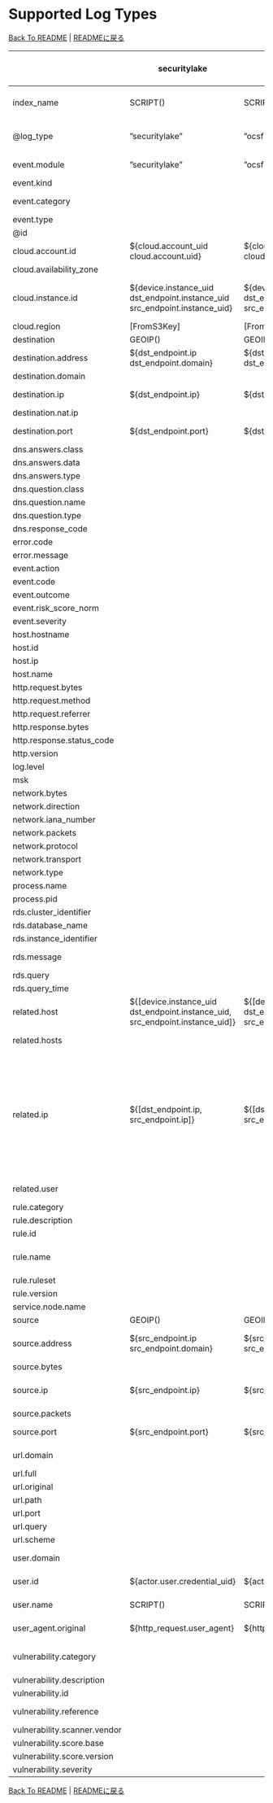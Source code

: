 # Supported Log Types

[Back To README](../README.md) | [READMEに戻る](../README_ja.md)

|                            |                                securitylake                                 |                                  ocsf-json                                  |                  vpcflowlogs                  |                                                                                                                                    cloudtrail                                                                                                                                     |          networkfirewall           |                                                                                                                                                                                                                                                                                                                                                                                                      guardduty                                                                                                                                                                                                                                                                                                                                                                                                       |                                                         inspector                                                         |                                                                                                                                                                                                                                                                                                                                                                                                                                                                                                                                        securityhub                                                                                                                                                                                                                                                                                                                                                                                                                                                                                                                                         |             nlb              |                alb                 |           clb            |      s3accesslog      | config-history | config-snapshot |  config-rules  | cloudfront-realtime | cloudfront-standard |           waf           |   route53resolver   |        clientvpn        |       rds-postgresql       |       rds-mysql-audit        | rds-mysql-general |              rds-mysql-error              | rds-mysql-slowquery | elasticache-redis-slowlog |      msk       |     cloudhsm     |                            opensearch-audit                            |    workspaces-event    |     workspaces-inventory     |         trustedadvisor         |                                            directory-service                                            |                                                 fsx-win                                                 |                                              windows-event                                              |   linux-secure   | linux-os-syslog |      index-metrics       |
|----------------------------|-----------------------------------------------------------------------------|-----------------------------------------------------------------------------|-----------------------------------------------|-----------------------------------------------------------------------------------------------------------------------------------------------------------------------------------------------------------------------------------------------------------------------------------|------------------------------------|----------------------------------------------------------------------------------------------------------------------------------------------------------------------------------------------------------------------------------------------------------------------------------------------------------------------------------------------------------------------------------------------------------------------------------------------------------------------------------------------------------------------------------------------------------------------------------------------------------------------------------------------------------------------------------------------------------------------------------------------------------------------------------------------------------------------|---------------------------------------------------------------------------------------------------------------------------|--------------------------------------------------------------------------------------------------------------------------------------------------------------------------------------------------------------------------------------------------------------------------------------------------------------------------------------------------------------------------------------------------------------------------------------------------------------------------------------------------------------------------------------------------------------------------------------------------------------------------------------------------------------------------------------------------------------------------------------------------------------------------------------------------------------------------------------------------------------------------------------------------------------------------------------------------------------------------------------------------------------------------------------------------------------------------------------------|------------------------------|------------------------------------|--------------------------|-----------------------|----------------|-----------------|----------------|---------------------|---------------------|-------------------------|---------------------|-------------------------|----------------------------|------------------------------|-------------------|-------------------------------------------|---------------------|---------------------------|----------------|------------------|------------------------------------------------------------------------|------------------------|------------------------------|--------------------------------|---------------------------------------------------------------------------------------------------------|---------------------------------------------------------------------------------------------------------|---------------------------------------------------------------------------------------------------------|------------------|-----------------|--------------------------|
|index_name                  |SCRIPT()                                                                     |SCRIPT()                                                                     |”log-aws-vpcflowlogs”                          |”log-aws-cloudtrail”                                                                                                                                                                                                                                                               |”log-aws-networkfirewall”           |”log-aws-guardduty”                                                                                                                                                                                                                                                                                                                                                                                                                                                                                                                                                                                                                                                                                                                                                                                                   |”log-aws-inspector”                                                                                                        |”log-aws-securityhub”                                                                                                                                                                                                                                                                                                                                                                                                                                                                                                                                                                                                                                                                                                                                                                                                                                                                                                                                                                                                                                                                       |”log-aws-elb”                 |”log-aws-elb”                       |”log-aws-elb”             |”log-aws-s3accesslog”  |”log-aws-config”|”log-aws-config” |”log-aws-config”|”log-aws-cloudfront” |”log-aws-cloudfront” |”log-aws-waf”            |”log-aws-r53resolver”|”log-aws-clientvpn”      |”log-aws-rds-postgresql”    |”log-aws-rds-mysql”           |”log-aws-rds-mysql”|”log-aws-rds-mysql”                        |”log-aws-rds-mysql”  |”log-aws-elasticache”      |”log-aws-msk”   |”log-aws-cloudhsm”|”log-aws-opensearch”                                                    |”log-aws-workspaces”    |”log-aws-workspaces”          |”log-aws-trustedadvisor”        |”log-aws-directory-service”                                                                              |”log-aws-fsx-win”                                                                                        |”log-win-event”                                                                                          |”log-linux-secure”|”log-linux-os”   |”metrics-opensearch-index”|
|@log_type                   |”securitylake”                                                               |”ocsf-json”                                                                  |”vpcflowlogs”                                  |”cloudtrail”                                                                                                                                                                                                                                                                       |”networkfirewall”                   |”guardduty”                                                                                                                                                                                                                                                                                                                                                                                                                                                                                                                                                                                                                                                                                                                                                                                                           |”inspector”                                                                                                                |”securityhub”                                                                                                                                                                                                                                                                                                                                                                                                                                                                                                                                                                                                                                                                                                                                                                                                                                                                                                                                                                                                                                                                               |”nlb”                         |”alb”                               |”clb”                     |”s3accesslog”          |”config-history”|”config-snapshot”|”config-rules”  |”cloudfront-realtime”|”cloudfront-standard”|”waf”                    |”route53resolver”    |”clientvpn”              |”rds-postgresql”            |”rds-mysql-audit”             |”rds-mysql-general”|”rds-mysql-error”                          |”rds-mysql-slowquery”|”elasticache-redis-slowlog”|”msk”           |”cloudhsm”        |”opensearch-audit”                                                      |”workspaces-event”      |”workspaces-inventory”        |”trustedadvisor”                |”directory-service”                                                                                      |”fsx-win”                                                                                                |”windows-event”                                                                                          |”linux-secure”    |”linux-os-syslog”|”index-metrics”           |
|event.module                |”securitylake”                                                               |”ocsf-json”                                                                  |”vpcflowlogs”                                  |”eventSource”                                                                                                                                                                                                                                                                      |”event.event_type”                  |”guardduty”                                                                                                                                                                                                                                                                                                                                                                                                                                                                                                                                                                                                                                                                                                                                                                                                           |”inspector”                                                                                                                |SCRIPT()                                                                                                                                                                                                                                                                                                                                                                                                                                                                                                                                                                                                                                                                                                                                                                                                                                                                                                                                                                                                                                                                                    |”nlb”                         |”alb”                               |”clb”                     |”s3accesslog”          |”config-history”|”config-snapshot”|”config-rules”  |”cloudfront-realtime”|”cloudfront-standard”|”waf”                    |”route53resolver”    |”clientvpn”              |”rds-postgresql”            |”audit”                       |”general”          |”error”                                    |”slowquery”          |”redis-slowlog”            |”msk”           |”cloudhsm”        |”opensearch-audit”                                                      |”workspaces-event”      |”workspaces-inventory”        |”trustedadvisor”                |”Event.System.Channel”                                                                                   |”Event.System.Channel”                                                                                   |”Event.System.Channel”                                                                                   |”linux-secure”    |”linux-os-syslog”|”index-metrics”           |
|event.kind                  |                                                                             |                                                                             |”event”                                        |”event”                                                                                                                                                                                                                                                                            |SCRIPT()                            |”alert”                                                                                                                                                                                                                                                                                                                                                                                                                                                                                                                                                                                                                                                                                                                                                                                                               |                                                                                                                           |”alert”                                                                                                                                                                                                                                                                                                                                                                                                                                                                                                                                                                                                                                                                                                                                                                                                                                                                                                                                                                                                                                                                                     |”event”                       |”event”                             |”event”                   |”event”                |”state”         |”state”          |”alert”         |”event”              |”event”              |”alert”                  |”event”              |”event”                  |                            |                              |                   |                                           |                     |                           |                |                  |”event”                                                                 |”event”                 |”state”                       |SCRIPT()                        |”event”                                                                                                  |”event”                                                                                                  |”event”                                                                                                  |”event”           |”event”          |                          |
|event.category              |                                                                             |                                                                             |”network”                                      |”iam”                                                                                                                                                                                                                                                                              |”network”                           |SCRIPT()                                                                                                                                                                                                                                                                                                                                                                                                                                                                                                                                                                                                                                                                                                                                                                                                              |                                                                                                                           |SCRIPT()                                                                                                                                                                                                                                                                                                                                                                                                                                                                                                                                                                                                                                                                                                                                                                                                                                                                                                                                                                                                                                                                                    |”network”                     |”web”                               |”web”                     |”web”                  |”configuration” |”configuration”  |”configuration” |”web”                |”web”                |”web”                    |”network”            |”network”                |SCRIPT()                    |”database”                    |”database”         |”database”                                 |”database”           |”database”                 |                |                  |SCRIPT()                                                                |”[authentication, host]”|”[host]”                      |SCRIPT()                        |                                                                                                         |                                                                                                         |                                                                                                         |SCRIPT()          |SCRIPT()         |                          |
|event.type                  |                                                                             |                                                                             |                                               |                                                                                                                                                                                                                                                                                   |                                    |                                                                                                                                                                                                                                                                                                                                                                                                                                                                                                                                                                                                                                                                                                                                                                                                                      |                                                                                                                           |                                                                                                                                                                                                                                                                                                                                                                                                                                                                                                                                                                                                                                                                                                                                                                                                                                                                                                                                                                                                                                                                                            |                              |                                    |                          |                       |”info”          |”info”           |”change”        |                     |                     |                         |                     |                         |                            |                              |                   |                                           |                     |                           |                |                  |”[info]”                                                                |”[info]”                |”[info]”                      |”info”                          |                                                                                                         |                                                                                                         |                                                                                                         |                  |                 |                          |
|@id                         |                                                                             |                                                                             |                                               |                                                                                                                                                                                                                                                                                   |                                    |                                                                                                                                                                                                                                                                                                                                                                                                                                                                                                                                                                                                                                                                                                                                                                                                                      |                                                                                                                           |                                                                                                                                                                                                                                                                                                                                                                                                                                                                                                                                                                                                                                                                                                                                                                                                                                                                                                                                                                                                                                                                                            |                              |                                    |                          |                       |SCRIPT()        |SCRIPT()         |SCRIPT()        |                     |                     |                         |                     |                         |                            |                              |                   |                                           |                     |                           |                |                  |                                                                        |                        |                              |                                |                                                                                                         |                                                                                                         |                                                                                                         |                  |                 |                          |
|cloud.account.id            |${cloud.account_uid cloud.account.uid}                                       |${cloud.account_uid cloud.account.uid}                                       |${account_id}                                  |${recipientAccountId}                                                                                                                                                                                                                                                              |[FromS3Key]                         |[FromS3Key]                                                                                                                                                                                                                                                                                                                                                                                                                                                                                                                                                                                                                                                                                                                                                                                                           |[FromS3Key]                                                                                                                |${AwsAccountId}                                                                                                                                                                                                                                                                                                                                                                                                                                                                                                                                                                                                                                                                                                                                                                                                                                                                                                                                                                                                                                                                             |[FromS3Key]                   |[FromS3Key]                         |[FromS3Key]               |[FromS3Key]            |${awsAccountId} |${awsAccountId}  |${awsAccountId} |[FromS3Key]          |[FromS3Key]          |SCRIPT()                 |[FromS3Key]          |[FromS3Key]              |[FromS3Key]                 |[FromS3Key]                   |[FromS3Key]        |[FromS3Key]                                |[FromS3Key]          |[FromS3Key]                |[FromS3Key]     |[FromS3Key]       |[FromS3Key]                                                             |[FromS3Key]             |[FromS3Key]                   |[FromS3Key]                     |[FromS3Key]                                                                                              |[FromS3Key]                                                                                              |[FromS3Key]                                                                                              |[FromS3Key]       |[FromS3Key]      |[FromS3Key]               |
|cloud.availability_zone     |                                                                             |                                                                             |                                               |                                                                                                                                                                                                                                                                                   |${availability_zone}                |                                                                                                                                                                                                                                                                                                                                                                                                                                                                                                                                                                                                                                                                                                                                                                                                                      |                                                                                                                           |                                                                                                                                                                                                                                                                                                                                                                                                                                                                                                                                                                                                                                                                                                                                                                                                                                                                                                                                                                                                                                                                                            |                              |                                    |                          |                       |                |                 |                |                     |                     |                         |                     |                         |                            |                              |                   |                                           |                     |                           |                |                  |                                                                        |                        |                              |                                |                                                                                                         |                                                                                                         |                                                                                                         |                  |                 |                          |
|cloud.instance.id           |${device.instance_uid dst_endpoint.instance_uid src_endpoint.instance_uid}   |${device.instance_uid dst_endpoint.instance_uid src_endpoint.instance_uid}   |${instance_id}                                 |${requestParameters.instanceId responseElements.instancesSet.items.0.instanceId requestParameters.instancesSet.items.0.instanceId requestParameters.DescribeInstanceCreditSpecificationsRequest.InstanceId.content requestParameters.AssociateIamInstanceProfileRequest.InstanceId}|                                    |${resource.instanceDetails.instanceId}                                                                                                                                                                                                                                                                                                                                                                                                                                                                                                                                                                                                                                                                                                                                                                                |${resources.0.id}                                                                                                          |SCRIPT()                                                                                                                                                                                                                                                                                                                                                                                                                                                                                                                                                                                                                                                                                                                                                                                                                                                                                                                                                                                                                                                                                    |                              |                                    |                          |                       |SCRIPT()        |SCRIPT()         |SCRIPT()        |                     |                     |                         |${instance}          |                         |                            |                              |                   |                                           |                     |                           |                |SCRIPT()          |                                                                        |                        |                              |                                |                                                                                                         |                                                                                                         |SCRIPT()                                                                                                 |SCRIPT()          |SCRIPT()         |                          |
|cloud.region                |[FromS3Key]                                                                  |[FromS3Key]                                                                  |${region}                                      |${awsRegion}                                                                                                                                                                                                                                                                       |[FromS3Key]                         |[FromS3Key]                                                                                                                                                                                                                                                                                                                                                                                                                                                                                                                                                                                                                                                                                                                                                                                                           |[FromS3Key]                                                                                                                |${Resources.0.Region}                                                                                                                                                                                                                                                                                                                                                                                                                                                                                                                                                                                                                                                                                                                                                                                                                                                                                                                                                                                                                                                                       |[FromS3Key]                   |[FromS3Key]                         |[FromS3Key]               |SCRIPT()               |${awsRegion}    |${awsRegion}     |${awsRegion}    |”global”             |”global”             |SCRIPT()                 |${region}            |[FromS3Key]              |[FromS3Key]                 |[FromS3Key]                   |[FromS3Key]        |[FromS3Key]                                |[FromS3Key]          |[FromS3Key]                |[FromS3Key]     |[FromS3Key]       |[FromS3Key]                                                             |[FromS3Key]             |[FromS3Key]                   |${result.flaggedResource.region}|[FromS3Key]                                                                                              |[FromS3Key]                                                                                              |[FromS3Key]                                                                                              |[FromS3Key]       |[FromS3Key]      |[FromS3Key]               |
|destination                 |GEOIP()                                                                      |GEOIP()                                                                      |GEOIP()                                        |                                                                                                                                                                                                                                                                                   |GEOIP()                             |GEOIP()                                                                                                                                                                                                                                                                                                                                                                                                                                                                                                                                                                                                                                                                                                                                                                                                               |                                                                                                                           |GEOIP()                                                                                                                                                                                                                                                                                                                                                                                                                                                                                                                                                                                                                                                                                                                                                                                                                                                                                                                                                                                                                                                                                     |GEOIP()                       |GEOIP()                             |GEOIP()                   |                       |                |                 |                |                     |                     |                         |                     |                         |                            |                              |                   |                                           |                     |                           |                |                  |                                                                        |                        |                              |                                |GEOIP()                                                                                                  |GEOIP()                                                                                                  |GEOIP()                                                                                                  |                  |                 |                          |
|destination.address         |${dst_endpoint.ip dst_endpoint.domain}                                       |${dst_endpoint.ip dst_endpoint.domain}                                       |${dstaddr}                                     |SCRIPT()                                                                                                                                                                                                                                                                           |                                    |SCRIPT()                                                                                                                                                                                                                                                                                                                                                                                                                                                                                                                                                                                                                                                                                                                                                                                                              |                                                                                                                           |${ProductFields.aws/guardduty/resource/instanceDetails/networkInterfaces.0_/privateIpAddress ProductFields.aws/guardduty/service/action/networkConnectionAction/localIpDetails/ipAddressV4}                                                                                                                                                                                                                                                                                                                                                                                                                                                                                                                                                                                                                                                                                                                                                                                                                                                                                                 |${destination_ip}             |${target_ip}                        |${backend_ip}             |${EndPoint}            |                |                 |                |                     |                     |                         |                     |                         |                            |                              |                   |                                           |                     |                           |                |                  |                                                                        |                        |                              |                                |                                                                                                         |                                                                                                         |                                                                                                         |                  |                 |                          |
|destination.domain          |                                                                             |                                                                             |                                               |                                                                                                                                                                                                                                                                                   |                                    |                                                                                                                                                                                                                                                                                                                                                                                                                                                                                                                                                                                                                                                                                                                                                                                                                      |                                                                                                                           |                                                                                                                                                                                                                                                                                                                                                                                                                                                                                                                                                                                                                                                                                                                                                                                                                                                                                                                                                                                                                                                                                            |                              |                                    |                          |${EndPoint}            |                |                 |                |                     |                     |                         |                     |                         |                            |                              |                   |                                           |                     |                           |                |                  |                                                                        |                        |                              |                                |                                                                                                         |                                                                                                         |                                                                                                         |                  |                 |                          |
|destination.ip              |${dst_endpoint.ip}                                                           |${dst_endpoint.ip}                                                           |${dstaddr}                                     |SCRIPT()                                                                                                                                                                                                                                                                           |${event.dest_ip}                    |SCRIPT()                                                                                                                                                                                                                                                                                                                                                                                                                                                                                                                                                                                                                                                                                                                                                                                                              |                                                                                                                           |${ProductFields.aws/guardduty/resource/instanceDetails/networkInterfaces.0_/privateIpAddress ProductFields.aws/guardduty/service/action/networkConnectionAction/localIpDetails/ipAddressV4}                                                                                                                                                                                                                                                                                                                                                                                                                                                                                                                                                                                                                                                                                                                                                                                                                                                                                                 |${destination_ip}             |${target_ip}                        |${backend_ip}             |                       |                |                 |                |                     |                     |                         |                     |                         |                            |                              |                   |                                           |                     |                           |                |                  |                                                                        |                        |                              |                                |${Event.EventData.Data.DestAddress}                                                                      |${Event.EventData.Data.DestAddress}                                                                      |${Event.EventData.Data.DestAddress}                                                                      |                  |                 |                          |
|destination.nat.ip          |                                                                             |                                                                             |                                               |SCRIPT()                                                                                                                                                                                                                                                                           |                                    |SCRIPT()                                                                                                                                                                                                                                                                                                                                                                                                                                                                                                                                                                                                                                                                                                                                                                                                              |                                                                                                                           |${ProductFields.aws/guardduty/resource/instanceDetails/networkInterfaces.0_/publicIp}                                                                                                                                                                                                                                                                                                                                                                                                                                                                                                                                                                                                                                                                                                                                                                                                                                                                                                                                                                                                       |                              |                                    |                          |                       |                |                 |                |                     |                     |                         |                     |                         |                            |                              |                   |                                           |                     |                           |                |                  |                                                                        |                        |                              |                                |                                                                                                         |                                                                                                         |                                                                                                         |                  |                 |                          |
|destination.port            |${dst_endpoint.port}                                                         |${dst_endpoint.port}                                                         |${dstport}                                     |                                                                                                                                                                                                                                                                                   |${event.dest_port}                  |SCRIPT()                                                                                                                                                                                                                                                                                                                                                                                                                                                                                                                                                                                                                                                                                                                                                                                                              |                                                                                                                           |${ProductFields.aws/guardduty/service/action/portProbeAction/portProbeDetails/localPortDetails.0_/port ProductFields.aws/guardduty/service/action/networkConnectionAction/localPortDetails/port}                                                                                                                                                                                                                                                                                                                                                                                                                                                                                                                                                                                                                                                                                                                                                                                                                                                                                            |${destination_port}           |${target_port}                      |${backend_port}           |                       |                |                 |                |                     |                     |                         |                     |                         |                            |                              |                   |                                           |                     |                           |                |                  |                                                                        |                        |                              |                                |${Event.EventData.Data.DestPort}                                                                         |${Event.EventData.Data.DestPort}                                                                         |${Event.EventData.Data.DestPort}                                                                         |                  |                 |                          |
|dns.answers.class           |                                                                             |                                                                             |                                               |                                                                                                                                                                                                                                                                                   |                                    |                                                                                                                                                                                                                                                                                                                                                                                                                                                                                                                                                                                                                                                                                                                                                                                                                      |                                                                                                                           |                                                                                                                                                                                                                                                                                                                                                                                                                                                                                                                                                                                                                                                                                                                                                                                                                                                                                                                                                                                                                                                                                            |                              |                                    |                          |                       |                |                 |                |                     |                     |                         |${answers.0.Class}   |                         |                            |                              |                   |                                           |                     |                           |                |                  |                                                                        |                        |                              |                                |                                                                                                         |                                                                                                         |                                                                                                         |                  |                 |                          |
|dns.answers.data            |                                                                             |                                                                             |                                               |                                                                                                                                                                                                                                                                                   |                                    |                                                                                                                                                                                                                                                                                                                                                                                                                                                                                                                                                                                                                                                                                                                                                                                                                      |                                                                                                                           |                                                                                                                                                                                                                                                                                                                                                                                                                                                                                                                                                                                                                                                                                                                                                                                                                                                                                                                                                                                                                                                                                            |                              |                                    |                          |                       |                |                 |                |                     |                     |                         |SCRIPT()             |                         |                            |                              |                   |                                           |                     |                           |                |                  |                                                                        |                        |                              |                                |                                                                                                         |                                                                                                         |                                                                                                         |                  |                 |                          |
|dns.answers.type            |                                                                             |                                                                             |                                               |                                                                                                                                                                                                                                                                                   |                                    |                                                                                                                                                                                                                                                                                                                                                                                                                                                                                                                                                                                                                                                                                                                                                                                                                      |                                                                                                                           |                                                                                                                                                                                                                                                                                                                                                                                                                                                                                                                                                                                                                                                                                                                                                                                                                                                                                                                                                                                                                                                                                            |                              |                                    |                          |                       |                |                 |                |                     |                     |                         |${answers.0.Type}    |                         |                            |                              |                   |                                           |                     |                           |                |                  |                                                                        |                        |                              |                                |                                                                                                         |                                                                                                         |                                                                                                         |                  |                 |                          |
|dns.question.class          |                                                                             |                                                                             |                                               |                                                                                                                                                                                                                                                                                   |                                    |                                                                                                                                                                                                                                                                                                                                                                                                                                                                                                                                                                                                                                                                                                                                                                                                                      |                                                                                                                           |                                                                                                                                                                                                                                                                                                                                                                                                                                                                                                                                                                                                                                                                                                                                                                                                                                                                                                                                                                                                                                                                                            |                              |                                    |                          |                       |                |                 |                |                     |                     |                         |${query_class}       |                         |                            |                              |                   |                                           |                     |                           |                |                  |                                                                        |                        |                              |                                |                                                                                                         |                                                                                                         |                                                                                                         |                  |                 |                          |
|dns.question.name           |                                                                             |                                                                             |                                               |                                                                                                                                                                                                                                                                                   |                                    |${service.action.dnsRequestAction.domain}                                                                                                                                                                                                                                                                                                                                                                                                                                                                                                                                                                                                                                                                                                                                                                             |                                                                                                                           |${ProductFields.aws/guardduty/service/action/dnsRequestAction/domain}                                                                                                                                                                                                                                                                                                                                                                                                                                                                                                                                                                                                                                                                                                                                                                                                                                                                                                                                                                                                                       |                              |                                    |                          |                       |                |                 |                |                     |                     |                         |SCRIPT()             |                         |                            |                              |                   |                                           |                     |                           |                |                  |                                                                        |                        |                              |                                |                                                                                                         |                                                                                                         |                                                                                                         |                  |                 |                          |
|dns.question.type           |                                                                             |                                                                             |                                               |                                                                                                                                                                                                                                                                                   |                                    |                                                                                                                                                                                                                                                                                                                                                                                                                                                                                                                                                                                                                                                                                                                                                                                                                      |                                                                                                                           |                                                                                                                                                                                                                                                                                                                                                                                                                                                                                                                                                                                                                                                                                                                                                                                                                                                                                                                                                                                                                                                                                            |                              |                                    |                          |                       |                |                 |                |                     |                     |                         |${query_type}        |                         |                            |                              |                   |                                           |                     |                           |                |                  |                                                                        |                        |                              |                                |                                                                                                         |                                                                                                         |                                                                                                         |                  |                 |                          |
|dns.response_code           |                                                                             |                                                                             |                                               |                                                                                                                                                                                                                                                                                   |                                    |                                                                                                                                                                                                                                                                                                                                                                                                                                                                                                                                                                                                                                                                                                                                                                                                                      |                                                                                                                           |                                                                                                                                                                                                                                                                                                                                                                                                                                                                                                                                                                                                                                                                                                                                                                                                                                                                                                                                                                                                                                                                                            |                              |                                    |                          |                       |                |                 |                |                     |                     |                         |${rcode}             |                         |                            |                              |                   |                                           |                     |                           |                |                  |                                                                        |                        |                              |                                |                                                                                                         |                                                                                                         |                                                                                                         |                  |                 |                          |
|error.code                  |                                                                             |                                                                             |                                               |${errorCode}                                                                                                                                                                                                                                                                       |                                    |                                                                                                                                                                                                                                                                                                                                                                                                                                                                                                                                                                                                                                                                                                                                                                                                                      |                                                                                                                           |                                                                                                                                                                                                                                                                                                                                                                                                                                                                                                                                                                                                                                                                                                                                                                                                                                                                                                                                                                                                                                                                                            |                              |                                    |                          |                       |                |                 |                |                     |                     |                         |                     |                         |                            |                              |                   |                                           |                     |                           |                |                  |                                                                        |                        |                              |                                |${Event.System.Status}                                                                                   |${Event.System.Status}                                                                                   |${Event.System.Status}                                                                                   |                  |                 |                          |
|error.message               |                                                                             |                                                                             |                                               |${errorMessage}                                                                                                                                                                                                                                                                    |                                    |                                                                                                                                                                                                                                                                                                                                                                                                                                                                                                                                                                                                                                                                                                                                                                                                                      |                                                                                                                           |                                                                                                                                                                                                                                                                                                                                                                                                                                                                                                                                                                                                                                                                                                                                                                                                                                                                                                                                                                                                                                                                                            |                              |                                    |                          |                       |                |                 |                |                     |                     |                         |                     |SCRIPT()                 |                            |                              |                   |                                           |                     |                           |                |                  |                                                                        |                        |                              |                                |                                                                                                         |                                                                                                         |                                                                                                         |                  |                 |                          |
|event.action                |                                                                             |                                                                             |SCRIPT()                                       |${eventName}                                                                                                                                                                                                                                                                       |${event.alert.action}               |                                                                                                                                                                                                                                                                                                                                                                                                                                                                                                                                                                                                                                                                                                                                                                                                                      |                                                                                                                           |                                                                                                                                                                                                                                                                                                                                                                                                                                                                                                                                                                                                                                                                                                                                                                                                                                                                                                                                                                                                                                                                                            |                              |                                    |                          |                       |                |                 |                |                     |                     |${action}                |                     |                         |SCRIPT()                    |                              |                   |                                           |                     |                           |                |                  |                                                                        |                        |                              |                                |SCRIPT()                                                                                                 |SCRIPT()                                                                                                 |SCRIPT()                                                                                                 |SCRIPT()          |SCRIPT()         |                          |
|event.code                  |                                                                             |                                                                             |                                               |                                                                                                                                                                                                                                                                                   |                                    |                                                                                                                                                                                                                                                                                                                                                                                                                                                                                                                                                                                                                                                                                                                                                                                                                      |                                                                                                                           |                                                                                                                                                                                                                                                                                                                                                                                                                                                                                                                                                                                                                                                                                                                                                                                                                                                                                                                                                                                                                                                                                            |                              |                                    |                          |                       |                |                 |                |                     |                     |                         |                     |                         |                            |                              |                   |                                           |                     |                           |                |                  |                                                                        |                        |                              |                                |${Event.System.EventID}                                                                                  |${Event.System.EventID}                                                                                  |${Event.System.EventID}                                                                                  |                  |                 |                          |
|event.outcome               |                                                                             |                                                                             |SCRIPT()                                       |SCRIPT()                                                                                                                                                                                                                                                                           |                                    |                                                                                                                                                                                                                                                                                                                                                                                                                                                                                                                                                                                                                                                                                                                                                                                                                      |                                                                                                                           |                                                                                                                                                                                                                                                                                                                                                                                                                                                                                                                                                                                                                                                                                                                                                                                                                                                                                                                                                                                                                                                                                            |                              |                                    |                          |                       |                |                 |                |                     |                     |                         |                     |SCRIPT()                 |SCRIPT()                    |                              |                   |                                           |                     |                           |                |                  |SCRIPT()                                                                |”success”               |                              |                                |SCRIPT()                                                                                                 |SCRIPT()                                                                                                 |SCRIPT()                                                                                                 |SCRIPT()          |SCRIPT()         |                          |
|event.risk_score_norm       |                                                                             |                                                                             |                                               |                                                                                                                                                                                                                                                                                   |                                    |                                                                                                                                                                                                                                                                                                                                                                                                                                                                                                                                                                                                                                                                                                                                                                                                                      |                                                                                                                           |${Severity.Normalized}                                                                                                                                                                                                                                                                                                                                                                                                                                                                                                                                                                                                                                                                                                                                                                                                                                                                                                                                                                                                                                                                      |                              |                                    |                          |                       |                |                 |                |                     |                     |                         |                     |                         |                            |                              |                   |                                           |                     |                           |                |                  |                                                                        |                        |                              |                                |                                                                                                         |                                                                                                         |                                                                                                         |                  |                 |                          |
|event.severity              |                                                                             |                                                                             |                                               |                                                                                                                                                                                                                                                                                   |${event.alert.severity}             |${severity}                                                                                                                                                                                                                                                                                                                                                                                                                                                                                                                                                                                                                                                                                                                                                                                                           |                                                                                                                           |${Severity.Product}                                                                                                                                                                                                                                                                                                                                                                                                                                                                                                                                                                                                                                                                                                                                                                                                                                                                                                                                                                                                                                                                         |                              |                                    |                          |                       |                |                 |                |                     |                     |                         |                     |                         |                            |                              |                   |                                           |                     |                           |                |                  |                                                                        |                        |                              |                                |                                                                                                         |                                                                                                         |                                                                                                         |                  |                 |                          |
|host.hostname               |                                                                             |                                                                             |                                               |                                                                                                                                                                                                                                                                                   |                                    |                                                                                                                                                                                                                                                                                                                                                                                                                                                                                                                                                                                                                                                                                                                                                                                                                      |                                                                                                                           |                                                                                                                                                                                                                                                                                                                                                                                                                                                                                                                                                                                                                                                                                                                                                                                                                                                                                                                                                                                                                                                                                            |                              |                                    |                          |                       |                |                 |                |                     |                     |                         |                     |                         |                            |                              |                   |                                           |                     |                           |                |                  |                                                                        |                        |${ComputerName}               |                                |                                                                                                         |                                                                                                         |                                                                                                         |${hostname}       |${hostname}      |                          |
|host.id                     |                                                                             |                                                                             |                                               |                                                                                                                                                                                                                                                                                   |                                    |                                                                                                                                                                                                                                                                                                                                                                                                                                                                                                                                                                                                                                                                                                                                                                                                                      |                                                                                                                           |                                                                                                                                                                                                                                                                                                                                                                                                                                                                                                                                                                                                                                                                                                                                                                                                                                                                                                                                                                                                                                                                                            |                              |                                    |                          |                       |                |                 |                |                     |                     |                         |                     |                         |                            |                              |                   |                                           |                     |                           |                |                  |                                                                        |${workspaceId}          |${WorkspaceId}                |                                |                                                                                                         |                                                                                                         |                                                                                                         |                  |                 |                          |
|host.ip                     |                                                                             |                                                                             |                                               |                                                                                                                                                                                                                                                                                   |                                    |                                                                                                                                                                                                                                                                                                                                                                                                                                                                                                                                                                                                                                                                                                                                                                                                                      |                                                                                                                           |                                                                                                                                                                                                                                                                                                                                                                                                                                                                                                                                                                                                                                                                                                                                                                                                                                                                                                                                                                                                                                                                                            |                              |                                    |                          |                       |                |                 |                |                     |                     |                         |                     |                         |                            |                              |                   |                                           |                     |                           |                |                  |                                                                        |                        |${IpAddress}                  |                                |                                                                                                         |                                                                                                         |                                                                                                         |                  |                 |                          |
|host.name                   |                                                                             |                                                                             |                                               |                                                                                                                                                                                                                                                                                   |                                    |                                                                                                                                                                                                                                                                                                                                                                                                                                                                                                                                                                                                                                                                                                                                                                                                                      |                                                                                                                           |                                                                                                                                                                                                                                                                                                                                                                                                                                                                                                                                                                                                                                                                                                                                                                                                                                                                                                                                                                                                                                                                                            |                              |                                    |                          |                       |                |                 |                |                     |                     |                         |                     |                         |                            |                              |                   |                                           |                     |                           |                |                  |                                                                        |                        |${ComputerName}               |                                |${Event.System.Computer}                                                                                 |${Event.System.Computer}                                                                                 |${Event.System.Computer}                                                                                 |                  |                 |                          |
|http.request.bytes          |                                                                             |                                                                             |                                               |                                                                                                                                                                                                                                                                                   |                                    |                                                                                                                                                                                                                                                                                                                                                                                                                                                                                                                                                                                                                                                                                                                                                                                                                      |                                                                                                                           |                                                                                                                                                                                                                                                                                                                                                                                                                                                                                                                                                                                                                                                                                                                                                                                                                                                                                                                                                                                                                                                                                            |${received_bytes}             |${received_bytes}                   |${received_bytes}         |                       |                |                 |                |${cs_bytes}          |${cs_bytes}          |                         |                     |                         |                            |                              |                   |                                           |                     |                           |                |                  |                                                                        |                        |                              |                                |                                                                                                         |                                                                                                         |                                                                                                         |                  |                 |                          |
|http.request.method         |                                                                             |                                                                             |                                               |                                                                                                                                                                                                                                                                                   |${event.http.http_method}           |                                                                                                                                                                                                                                                                                                                                                                                                                                                                                                                                                                                                                                                                                                                                                                                                                      |                                                                                                                           |                                                                                                                                                                                                                                                                                                                                                                                                                                                                                                                                                                                                                                                                                                                                                                                                                                                                                                                                                                                                                                                                                            |                              |${http_method}                      |${http_method}            |${RequestURI_operation}|                |                 |                |${cs_method}         |${cs_method}         |${httpRequest.httpMethod}|                     |                         |                            |                              |                   |                                           |                     |                           |                |                  |                                                                        |                        |                              |                                |                                                                                                         |                                                                                                         |                                                                                                         |                  |                 |                          |
|http.request.referrer       |                                                                             |                                                                             |                                               |                                                                                                                                                                                                                                                                                   |                                    |                                                                                                                                                                                                                                                                                                                                                                                                                                                                                                                                                                                                                                                                                                                                                                                                                      |                                                                                                                           |                                                                                                                                                                                                                                                                                                                                                                                                                                                                                                                                                                                                                                                                                                                                                                                                                                                                                                                                                                                                                                                                                            |                              |                                    |                          |${Referrer}            |                |                 |                |${cs_referer}        |${cs_referer}        |SCRIPT()                 |                     |                         |                            |                              |                   |                                           |                     |                           |                |                  |                                                                        |                        |                              |                                |                                                                                                         |                                                                                                         |                                                                                                         |                  |                 |                          |
|http.response.bytes         |                                                                             |                                                                             |                                               |                                                                                                                                                                                                                                                                                   |                                    |                                                                                                                                                                                                                                                                                                                                                                                                                                                                                                                                                                                                                                                                                                                                                                                                                      |                                                                                                                           |                                                                                                                                                                                                                                                                                                                                                                                                                                                                                                                                                                                                                                                                                                                                                                                                                                                                                                                                                                                                                                                                                            |${sent_bytes}                 |${sent_bytes}                       |${sent_bytes}             |${BytesSent}           |                |                 |                |${sc_bytes}          |${sc_bytes}          |                         |                     |                         |                            |                              |                   |                                           |                     |                           |                |                  |                                                                        |                        |                              |                                |                                                                                                         |                                                                                                         |                                                                                                         |                  |                 |                          |
|http.response.status_code   |                                                                             |                                                                             |                                               |                                                                                                                                                                                                                                                                                   |                                    |                                                                                                                                                                                                                                                                                                                                                                                                                                                                                                                                                                                                                                                                                                                                                                                                                      |                                                                                                                           |                                                                                                                                                                                                                                                                                                                                                                                                                                                                                                                                                                                                                                                                                                                                                                                                                                                                                                                                                                                                                                                                                            |                              |${elb_status_code}                  |${elb_status_code}        |${HTTPstatus}          |                |                 |                |${sc_status}         |${sc_status}         |                         |                     |                         |                            |                              |                   |                                           |                     |                           |                |                  |                                                                        |                        |                              |                                |                                                                                                         |                                                                                                         |                                                                                                         |                  |                 |                          |
|http.version                |                                                                             |                                                                             |                                               |                                                                                                                                                                                                                                                                                   |                                    |                                                                                                                                                                                                                                                                                                                                                                                                                                                                                                                                                                                                                                                                                                                                                                                                                      |                                                                                                                           |                                                                                                                                                                                                                                                                                                                                                                                                                                                                                                                                                                                                                                                                                                                                                                                                                                                                                                                                                                                                                                                                                            |                              |${http_version}                     |${http_version}           |                       |                |                 |                |SCRIPT()             |SCRIPT()             |SCRIPT()                 |                     |                         |                            |                              |                   |                                           |                     |                           |                |                  |                                                                        |                        |                              |                                |                                                                                                         |                                                                                                         |                                                                                                         |                  |                 |                          |
|log.level                   |                                                                             |                                                                             |                                               |                                                                                                                                                                                                                                                                                   |                                    |                                                                                                                                                                                                                                                                                                                                                                                                                                                                                                                                                                                                                                                                                                                                                                                                                      |                                                                                                                           |                                                                                                                                                                                                                                                                                                                                                                                                                                                                                                                                                                                                                                                                                                                                                                                                                                                                                                                                                                                                                                                                                            |                              |                                    |                          |                       |                |                 |                |                     |                     |                         |                     |                         |${postgresql_log_level}     |                              |                   |${mysql_log_level}                         |                     |                           |${msk_log_level}|                  |                                                                        |                        |                              |                                |                                                                                                         |                                                                                                         |                                                                                                         |                  |                 |                          |
|msk                         |                                                                             |                                                                             |                                               |                                                                                                                                                                                                                                                                                   |                                    |                                                                                                                                                                                                                                                                                                                                                                                                                                                                                                                                                                                                                                                                                                                                                                                                                      |                                                                                                                           |                                                                                                                                                                                                                                                                                                                                                                                                                                                                                                                                                                                                                                                                                                                                                                                                                                                                                                                                                                                                                                                                                            |                              |                                    |                          |                       |                |                 |                |                     |                     |                         |                     |                         |                            |                              |                   |                                           |                     |                           |SCRIPT()        |                  |                                                                        |                        |                              |                                |                                                                                                         |                                                                                                         |                                                                                                         |                  |                 |                          |
|network.bytes               |                                                                             |                                                                             |${bytes}                                       |                                                                                                                                                                                                                                                                                   |${event.netflow.bytes}              |                                                                                                                                                                                                                                                                                                                                                                                                                                                                                                                                                                                                                                                                                                                                                                                                                      |                                                                                                                           |                                                                                                                                                                                                                                                                                                                                                                                                                                                                                                                                                                                                                                                                                                                                                                                                                                                                                                                                                                                                                                                                                            |                              |                                    |                          |                       |                |                 |                |                     |                     |                         |                     |SCRIPT()                 |                            |                              |                   |                                           |                     |                           |                |                  |                                                                        |                        |                              |                                |                                                                                                         |                                                                                                         |                                                                                                         |                  |                 |                          |
|network.direction           |                                                                             |                                                                             |${flow_direction}                              |                                                                                                                                                                                                                                                                                   |                                    |SCRIPT()                                                                                                                                                                                                                                                                                                                                                                                                                                                                                                                                                                                                                                                                                                                                                                                                              |                                                                                                                           |                                                                                                                                                                                                                                                                                                                                                                                                                                                                                                                                                                                                                                                                                                                                                                                                                                                                                                                                                                                                                                                                                            |                              |                                    |                          |                       |                |                 |                |                     |                     |                         |                     |                         |                            |                              |                   |                                           |                     |                           |                |                  |                                                                        |                        |                              |                                |                                                                                                         |                                                                                                         |                                                                                                         |                  |                 |                          |
|network.iana_number         |                                                                             |                                                                             |${protocol}                                    |                                                                                                                                                                                                                                                                                   |                                    |                                                                                                                                                                                                                                                                                                                                                                                                                                                                                                                                                                                                                                                                                                                                                                                                                      |                                                                                                                           |                                                                                                                                                                                                                                                                                                                                                                                                                                                                                                                                                                                                                                                                                                                                                                                                                                                                                                                                                                                                                                                                                            |                              |                                    |                          |                       |                |                 |                |                     |                     |                         |                     |                         |                            |                              |                   |                                           |                     |                           |                |                  |                                                                        |                        |                              |                                |                                                                                                         |                                                                                                         |                                                                                                         |                  |                 |                          |
|network.packets             |                                                                             |                                                                             |${packets}                                     |                                                                                                                                                                                                                                                                                   |${event.netflow.pkts}               |                                                                                                                                                                                                                                                                                                                                                                                                                                                                                                                                                                                                                                                                                                                                                                                                                      |                                                                                                                           |                                                                                                                                                                                                                                                                                                                                                                                                                                                                                                                                                                                                                                                                                                                                                                                                                                                                                                                                                                                                                                                                                            |                              |                                    |                          |                       |                |                 |                |                     |                     |                         |                     |SCRIPT()                 |                            |                              |                   |                                           |                     |                           |                |                  |                                                                        |                        |                              |                                |                                                                                                         |                                                                                                         |                                                                                                         |                  |                 |                          |
|network.protocol            |                                                                             |                                                                             |                                               |                                                                                                                                                                                                                                                                                   |${event.app_proto}                  |                                                                                                                                                                                                                                                                                                                                                                                                                                                                                                                                                                                                                                                                                                                                                                                                                      |                                                                                                                           |                                                                                                                                                                                                                                                                                                                                                                                                                                                                                                                                                                                                                                                                                                                                                                                                                                                                                                                                                                                                                                                                                            |                              |                                    |                          |                       |                |                 |                |                     |                     |                         |                     |                         |                            |                              |                   |                                           |                     |                           |                |                  |                                                                        |                        |                              |                                |                                                                                                         |                                                                                                         |                                                                                                         |                  |                 |                          |
|network.transport           |                                                                             |                                                                             |SCRIPT()                                       |                                                                                                                                                                                                                                                                                   |SCRIPT()                            |                                                                                                                                                                                                                                                                                                                                                                                                                                                                                                                                                                                                                                                                                                                                                                                                                      |                                                                                                                           |                                                                                                                                                                                                                                                                                                                                                                                                                                                                                                                                                                                                                                                                                                                                                                                                                                                                                                                                                                                                                                                                                            |                              |                                    |                          |                       |                |                 |                |                     |                     |                         |                     |                         |                            |                              |                   |                                           |                     |                           |                |                  |                                                                        |                        |                              |                                |                                                                                                         |                                                                                                         |                                                                                                         |                  |                 |                          |
|network.type                |                                                                             |                                                                             |${type}                                        |                                                                                                                                                                                                                                                                                   |                                    |                                                                                                                                                                                                                                                                                                                                                                                                                                                                                                                                                                                                                                                                                                                                                                                                                      |                                                                                                                           |                                                                                                                                                                                                                                                                                                                                                                                                                                                                                                                                                                                                                                                                                                                                                                                                                                                                                                                                                                                                                                                                                            |                              |                                    |                          |                       |                |                 |                |                     |                     |                         |                     |                         |                            |                              |                   |                                           |                     |                           |                |                  |                                                                        |                        |                              |                                |                                                                                                         |                                                                                                         |                                                                                                         |                  |                 |                          |
|process.name                |                                                                             |                                                                             |                                               |                                                                                                                                                                                                                                                                                   |                                    |                                                                                                                                                                                                                                                                                                                                                                                                                                                                                                                                                                                                                                                                                                                                                                                                                      |                                                                                                                           |                                                                                                                                                                                                                                                                                                                                                                                                                                                                                                                                                                                                                                                                                                                                                                                                                                                                                                                                                                                                                                                                                            |                              |                                    |                          |                       |                |                 |                |                     |                     |                         |                     |                         |                            |                              |                   |                                           |                     |                           |                |                  |                                                                        |                        |                              |                                |                                                                                                         |                                                                                                         |                                                                                                         |${proc}           |${proc}          |                          |
|process.pid                 |                                                                             |                                                                             |                                               |                                                                                                                                                                                                                                                                                   |                                    |                                                                                                                                                                                                                                                                                                                                                                                                                                                                                                                                                                                                                                                                                                                                                                                                                      |                                                                                                                           |                                                                                                                                                                                                                                                                                                                                                                                                                                                                                                                                                                                                                                                                                                                                                                                                                                                                                                                                                                                                                                                                                            |                              |                                    |                          |                       |                |                 |                |                     |                     |                         |                     |                         |${postgresql_pid}           |                              |                   |                                           |                     |                           |                |                  |                                                                        |                        |                              |                                |                                                                                                         |                                                                                                         |                                                                                                         |${pid}            |${pid}           |                          |
|rds.cluster_identifier      |                                                                             |                                                                             |                                               |                                                                                                                                                                                                                                                                                   |                                    |                                                                                                                                                                                                                                                                                                                                                                                                                                                                                                                                                                                                                                                                                                                                                                                                                      |                                                                                                                           |                                                                                                                                                                                                                                                                                                                                                                                                                                                                                                                                                                                                                                                                                                                                                                                                                                                                                                                                                                                                                                                                                            |                              |                                    |                          |                       |                |                 |                |                     |                     |                         |                     |                         |SCRIPT()                    |                              |                   |                                           |SCRIPT()             |                           |                |                  |                                                                        |                        |                              |                                |                                                                                                         |                                                                                                         |                                                                                                         |                  |                 |                          |
|rds.database_name           |                                                                             |                                                                             |                                               |                                                                                                                                                                                                                                                                                   |                                    |                                                                                                                                                                                                                                                                                                                                                                                                                                                                                                                                                                                                                                                                                                                                                                                                                      |                                                                                                                           |                                                                                                                                                                                                                                                                                                                                                                                                                                                                                                                                                                                                                                                                                                                                                                                                                                                                                                                                                                                                                                                                                            |                              |                                    |                          |                       |                |                 |                |                     |                     |                         |                     |                         |${postgresql_database}      |${mysql_database}             |                   |                                           |                     |                           |                |                  |                                                                        |                        |                              |                                |                                                                                                         |                                                                                                         |                                                                                                         |                  |                 |                          |
|rds.instance_identifier     |                                                                             |                                                                             |                                               |                                                                                                                                                                                                                                                                                   |                                    |                                                                                                                                                                                                                                                                                                                                                                                                                                                                                                                                                                                                                                                                                                                                                                                                                      |                                                                                                                           |                                                                                                                                                                                                                                                                                                                                                                                                                                                                                                                                                                                                                                                                                                                                                                                                                                                                                                                                                                                                                                                                                            |                              |                                    |                          |                       |                |                 |                |                     |                     |                         |                     |                         |SCRIPT()                    |                              |                   |                                           |SCRIPT()             |                           |                |                  |                                                                        |                        |                              |                                |                                                                                                         |                                                                                                         |                                                                                                         |                  |                 |                          |
|rds.message                 |                                                                             |                                                                             |                                               |                                                                                                                                                                                                                                                                                   |                                    |                                                                                                                                                                                                                                                                                                                                                                                                                                                                                                                                                                                                                                                                                                                                                                                                                      |                                                                                                                           |                                                                                                                                                                                                                                                                                                                                                                                                                                                                                                                                                                                                                                                                                                                                                                                                                                                                                                                                                                                                                                                                                            |                              |                                    |                          |                       |                |                 |                |                     |                     |                         |                     |                         |${postgresql_message}       |                              |                   |${mysql_message mysql_server_audit_message}|                     |                           |                |                  |                                                                        |                        |                              |                                |                                                                                                         |                                                                                                         |                                                                                                         |                  |                 |                          |
|rds.query                   |                                                                             |                                                                             |                                               |                                                                                                                                                                                                                                                                                   |                                    |                                                                                                                                                                                                                                                                                                                                                                                                                                                                                                                                                                                                                                                                                                                                                                                                                      |                                                                                                                           |                                                                                                                                                                                                                                                                                                                                                                                                                                                                                                                                                                                                                                                                                                                                                                                                                                                                                                                                                                                                                                                                                            |                              |                                    |                          |                       |                |                 |                |                     |                     |                         |                     |                         |SCRIPT()                    |SCRIPT()                      |SCRIPT()           |SCRIPT()                                   |SCRIPT()             |                           |                |                  |                                                                        |                        |                              |                                |                                                                                                         |                                                                                                         |                                                                                                         |                  |                 |                          |
|rds.query_time              |                                                                             |                                                                             |                                               |                                                                                                                                                                                                                                                                                   |                                    |                                                                                                                                                                                                                                                                                                                                                                                                                                                                                                                                                                                                                                                                                                                                                                                                                      |                                                                                                                           |                                                                                                                                                                                                                                                                                                                                                                                                                                                                                                                                                                                                                                                                                                                                                                                                                                                                                                                                                                                                                                                                                            |                              |                                    |                          |                       |                |                 |                |                     |                     |                         |                     |                         |SCRIPT()                    |                              |                   |                                           |${mysql_query_time}  |                           |                |                  |                                                                        |                        |                              |                                |                                                                                                         |                                                                                                         |                                                                                                         |                  |                 |                          |
|related.host                |${[device.instance_uid dst_endpoint.instance_uid, src_endpoint.instance_uid]}|${[device.instance_uid dst_endpoint.instance_uid, src_endpoint.instance_uid]}|                                               |                                                                                                                                                                                                                                                                                   |                                    |                                                                                                                                                                                                                                                                                                                                                                                                                                                                                                                                                                                                                                                                                                                                                                                                                      |                                                                                                                           |                                                                                                                                                                                                                                                                                                                                                                                                                                                                                                                                                                                                                                                                                                                                                                                                                                                                                                                                                                                                                                                                                            |                              |                                    |                          |                       |                |                 |                |                     |                     |                         |                     |                         |                            |                              |                   |                                           |                     |                           |                |                  |                                                                        |                        |                              |                                |                                                                                                         |                                                                                                         |                                                                                                         |                  |                 |                          |
|related.hosts               |                                                                             |                                                                             |                                               |                                                                                                                                                                                                                                                                                   |                                    |                                                                                                                                                                                                                                                                                                                                                                                                                                                                                                                                                                                                                                                                                                                                                                                                                      |${[resources.0.id]}                                                                                                        |                                                                                                                                                                                                                                                                                                                                                                                                                                                                                                                                                                                                                                                                                                                                                                                                                                                                                                                                                                                                                                                                                            |                              |                                    |                          |                       |SCRIPT()        |SCRIPT()         |SCRIPT()        |                     |                     |                         |                     |                         |                            |                              |                   |                                           |                     |                           |                |                  |${[audit_rest_request_headers.Host]}                                    |${[workspaceId]}        |${[ComputerName, WorkspaceId]}|                                |                                                                                                         |                                                                                                         |                                                                                                         |SCRIPT()          |SCRIPT()         |                          |
|related.ip                  |${[dst_endpoint.ip, src_endpoint.ip]}                                        |${[dst_endpoint.ip, src_endpoint.ip]}                                        |${[srcaddr, dstaddr, pkt_srcaddr, pkt_dstaddr]}|${[sourceIPAddress]}                                                                                                                                                                                                                                                               |${[event.dest_ip, event.src_ip]}    |${[resource.instanceDetails.networkInterfaces.0.privateIpAddress, service.action.networkConnectionAction.localIpDetails.ipAddressV4, resource.instanceDetails.networkInterfaces.0.publicIp, service.action.awsApiCallAction.remoteIpDetails.ipAddressV4, service.action.networkConnectionAction.remoteIpDetails.ipAddressV4, service.action.portProbeAction.portProbeDetails.0.remoteIpDetails.ipAddressV4, service.action.kubernetesApiCallAction.remoteIpDetails.ipAddressV4, service.action.awsApiCallAction.remoteIpDetails.ipAddressV6, service.action.networkConnectionAction.remoteIpDetails.ipAddressV6, service.action.portProbeAction.portProbeDetails.0.remoteIpDetails.ipAddressV6, service.action.kubernetesApiCallAction.remoteIpDetails.ipAddressV6, service.action.kubernetesApiCallAction.sourceIPs]}|${resources.0.details.awsEc2Instance.ipV4Addresses}                                                                        |${[ProductFields.aws/guardduty/resource/instanceDetails/networkInterfaces.0_/privateIpAddress, ProductFields.aws/guardduty/service/action/networkConnectionAction/localIpDetails/ipAddressV4, ProductFields.aws/guardduty/resource/instanceDetails/networkInterfaces.0_/publicIp, ProductFields.aws/guardduty/service/action/awsApiCallAction/remoteIpDetails/ipAddressV4, ProductFields.aws/guardduty/service/action/networkConnectionAction/remoteIpDetails/ipAddressV4, ProductFields.aws/guardduty/service/action/portProbeAction/portProbeDetails.0_/remoteIpDetails/ipAddressV4, ProductFields.aws/guardduty/service/action/kubernetesApiCallAction/remoteIpDetails/ipAddressV4, ProductFields.aws/guardduty/service/action/awsApiCallAction/remoteIpDetails/ipAddressV6, ProductFields.aws/guardduty/service/action/networkConnectionAction/remoteIpDetails/ipAddressV6, ProductFields.aws/guardduty/service/action/portProbeAction/portProbeDetails.0_/remoteIpDetails/ipAddressV6, ProductFields.aws/guardduty/service/action/kubernetesApiCallAction/remoteIpDetails/ipAddressV6]}|${[client_ip, destination_ip]}|${[target_ip, client_ip, http_host]}|${[backend_ip, client_ip]}|${[RemoteIP]}          |SCRIPT()        |SCRIPT()         |SCRIPT()        |${[c_ip]}            |${[c_ip]}            |${[httpRequest.clientIp]}|${[srcaddr]}         |${[device-ip, client-ip]}|${postgresql_source_address}|${[mysql_host]}               |                   |                                           |${[mysql_source_ip]} |SCRIPT()                   |                |                  |${[audit_request_remote_address, audit_rest_request_headers.Host]}      |${[clientIpAddress]}    |${[IpAddress]}                |                                |${[Event.EventData.Data.DestAddress, Event.EventData.Data.IpAddress, Event.EventData.Data.SourceAddress]}|${[Event.EventData.Data.DestAddress, Event.EventData.Data.IpAddress, Event.EventData.Data.SourceAddress]}|${[Event.EventData.Data.DestAddress, Event.EventData.Data.IpAddress, Event.EventData.Data.SourceAddress]}|SCRIPT()          |SCRIPT()         |                          |
|related.user                |                                                                             |                                                                             |                                               |                                                                                                                                                                                                                                                                                   |                                    |${[resource.accessKeyDetails.userName]}                                                                                                                                                                                                                                                                                                                                                                                                                                                                                                                                                                                                                                                                                                                                                                               |                                                                                                                           |                                                                                                                                                                                                                                                                                                                                                                                                                                                                                                                                                                                                                                                                                                                                                                                                                                                                                                                                                                                                                                                                                            |                              |                                    |                          |                       |SCRIPT()        |SCRIPT()         |SCRIPT()        |                     |                     |                         |                     |${username}              |                            |${[mysql_username, rds.query]}|                   |                                           |${[mysql_username]}  |                           |                |                  |${[audit_request_effective_user, audit_request_initiating_user]}        |                        |${[UserName]}                 |                                |${[Event.EventData.Data.SubjectUserName, Event.EventData.Data.TargetUserName]}                           |${[Event.EventData.Data.SubjectUserName, Event.EventData.Data.TargetUserName]}                           |${[Event.EventData.Data.SubjectUserName, Event.EventData.Data.TargetUserName]}                           |SCRIPT()          |SCRIPT()         |                          |
|rule.category               |                                                                             |                                                                             |                                               |                                                                                                                                                                                                                                                                                   |                                    |                                                                                                                                                                                                                                                                                                                                                                                                                                                                                                                                                                                                                                                                                                                                                                                                                      |”vulnerability”                                                                                                            |                                                                                                                                                                                                                                                                                                                                                                                                                                                                                                                                                                                                                                                                                                                                                                                                                                                                                                                                                                                                                                                                                            |                              |                                    |                          |                       |                |                 |                |                     |                     |                         |                     |                         |                            |                              |                   |                                           |                     |                           |                |                  |                                                                        |                        |                              |                                |                                                                                                         |                                                                                                         |                                                                                                         |                  |                 |                          |
|rule.description            |                                                                             |                                                                             |                                               |                                                                                                                                                                                                                                                                                   |                                    |${description}                                                                                                                                                                                                                                                                                                                                                                                                                                                                                                                                                                                                                                                                                                                                                                                                        |                                                                                                                           |${Description}                                                                                                                                                                                                                                                                                                                                                                                                                                                                                                                                                                                                                                                                                                                                                                                                                                                                                                                                                                                                                                                                              |                              |                                    |                          |                       |                |                 |                |                     |                     |                         |                     |                         |                            |                              |                   |                                           |                     |                           |                |                  |                                                                        |                        |                              |                                |                                                                                                         |                                                                                                         |                                                                                                         |                  |                 |                          |
|rule.id                     |                                                                             |                                                                             |                                               |                                                                                                                                                                                                                                                                                   |${event.alert.signature_id}         |${type}                                                                                                                                                                                                                                                                                                                                                                                                                                                                                                                                                                                                                                                                                                                                                                                                               |                                                                                                                           |${Types}                                                                                                                                                                                                                                                                                                                                                                                                                                                                                                                                                                                                                                                                                                                                                                                                                                                                                                                                                                                                                                                                                    |                              |                                    |                          |                       |                |                 |                |                     |                     |                         |                     |                         |                            |                              |                   |                                           |                     |                           |                |                  |                                                                        |                        |                              |                                |                                                                                                         |                                                                                                         |                                                                                                         |                  |                 |                          |
|rule.name                   |                                                                             |                                                                             |                                               |${eventName}                                                                                                                                                                                                                                                                       |${event.alert.signature}            |${title}                                                                                                                                                                                                                                                                                                                                                                                                                                                                                                                                                                                                                                                                                                                                                                                                              |${title}                                                                                                                   |${Title}                                                                                                                                                                                                                                                                                                                                                                                                                                                                                                                                                                                                                                                                                                                                                                                                                                                                                                                                                                                                                                                                                    |                              |                                    |                          |                       |                |                 |                |                     |                     |${terminatingRuleId}     |                     |                         |                            |                              |                   |                                           |                     |                           |                |                  |${audit_transport_request_type audit_rest_request_method audit_category}|                        |                              |${check.name}                   |                                                                                                         |                                                                                                         |                                                                                                         |                  |                 |                          |
|rule.ruleset                |                                                                             |                                                                             |                                               |                                                                                                                                                                                                                                                                                   |                                    |                                                                                                                                                                                                                                                                                                                                                                                                                                                                                                                                                                                                                                                                                                                                                                                                                      |                                                                                                                           |                                                                                                                                                                                                                                                                                                                                                                                                                                                                                                                                                                                                                                                                                                                                                                                                                                                                                                                                                                                                                                                                                            |                              |                                    |                          |                       |                |                 |                |                     |                     |SCRIPT()                 |                     |                         |                            |                              |                   |                                           |                     |                           |                |                  |                                                                        |                        |                              |                                |                                                                                                         |                                                                                                         |                                                                                                         |                  |                 |                          |
|rule.version                |                                                                             |                                                                             |                                               |                                                                                                                                                                                                                                                                                   |${event.alert.rev}                  |                                                                                                                                                                                                                                                                                                                                                                                                                                                                                                                                                                                                                                                                                                                                                                                                                      |                                                                                                                           |                                                                                                                                                                                                                                                                                                                                                                                                                                                                                                                                                                                                                                                                                                                                                                                                                                                                                                                                                                                                                                                                                            |                              |                                    |                          |                       |                |                 |                |                     |                     |                         |                     |                         |                            |                              |                   |                                           |                     |                           |                |                  |                                                                        |                        |                              |                                |                                                                                                         |                                                                                                         |                                                                                                         |                  |                 |                          |
|service.node.name           |                                                                             |                                                                             |                                               |                                                                                                                                                                                                                                                                                   |${firewall_name}                    |                                                                                                                                                                                                                                                                                                                                                                                                                                                                                                                                                                                                                                                                                                                                                                                                                      |                                                                                                                           |                                                                                                                                                                                                                                                                                                                                                                                                                                                                                                                                                                                                                                                                                                                                                                                                                                                                                                                                                                                                                                                                                            |                              |                                    |                          |                       |                |                 |                |                     |                     |                         |                     |                         |                            |                              |                   |                                           |                     |                           |                |                  |                                                                        |                        |                              |                                |                                                                                                         |                                                                                                         |                                                                                                         |                  |                 |                          |
|source                      |GEOIP()                                                                      |GEOIP()                                                                      |GEOIP()                                        |GEOIP()                                                                                                                                                                                                                                                                            |GEOIP()                             |GEOIP()                                                                                                                                                                                                                                                                                                                                                                                                                                                                                                                                                                                                                                                                                                                                                                                                               |                                                                                                                           |GEOIP()                                                                                                                                                                                                                                                                                                                                                                                                                                                                                                                                                                                                                                                                                                                                                                                                                                                                                                                                                                                                                                                                                     |GEOIP()                       |GEOIP()                             |GEOIP()                   |GEOIP()                |                |                 |                |GEOIP()              |GEOIP()              |GEOIP()                  |                     |GEOIP()                  |                            |                              |                   |                                           |                     |                           |                |                  |GEOIP()                                                                 |GEOIP()                 |                              |                                |GEOIP()                                                                                                  |GEOIP()                                                                                                  |GEOIP()                                                                                                  |GEOIP()           |GEOIP()          |                          |
|source.address              |${src_endpoint.ip src_endpoint.domain}                                       |${src_endpoint.ip src_endpoint.domain}                                       |${srcaddr}                                     |${sourceIPAddress}                                                                                                                                                                                                                                                                 |                                    |SCRIPT()                                                                                                                                                                                                                                                                                                                                                                                                                                                                                                                                                                                                                                                                                                                                                                                                              |                                                                                                                           |${ProductFields.aws/guardduty/service/action/awsApiCallAction/remoteIpDetails/ipAddressV4 ProductFields.aws/guardduty/service/action/networkConnectionAction/remoteIpDetails/ipAddressV4 ProductFields.aws/guardduty/service/action/portProbeAction/portProbeDetails.0_/remoteIpDetails/ipAddressV4}                                                                                                                                                                                                                                                                                                                                                                                                                                                                                                                                                                                                                                                                                                                                                                                        |${client_ip}                  |${client_ip}                        |${client_ip}              |${RemoteIP}            |                |                 |                |${c_ip}              |${c_ip}              |${httpRequest.clientIp}  |${srcaddr}           |                         |${postgresql_source_address}|${mysql_host}                 |                   |                                           |                     |                           |                |                  |                                                                        |                        |                              |                                |                                                                                                         |                                                                                                         |                                                                                                         |                  |                 |                          |
|source.bytes                |                                                                             |                                                                             |${bytes}                                       |                                                                                                                                                                                                                                                                                   |${event.netflow.bytes}              |                                                                                                                                                                                                                                                                                                                                                                                                                                                                                                                                                                                                                                                                                                                                                                                                                      |                                                                                                                           |                                                                                                                                                                                                                                                                                                                                                                                                                                                                                                                                                                                                                                                                                                                                                                                                                                                                                                                                                                                                                                                                                            |                              |                                    |                          |                       |                |                 |                |                     |                     |                         |                     |                         |                            |                              |                   |                                           |                     |                           |                |                  |                                                                        |                        |                              |                                |                                                                                                         |                                                                                                         |                                                                                                         |                  |                 |                          |
|source.ip                   |${src_endpoint.ip}                                                           |${src_endpoint.ip}                                                           |${srcaddr}                                     |${sourceIPAddress}                                                                                                                                                                                                                                                                 |${event.src_ip}                     |SCRIPT()                                                                                                                                                                                                                                                                                                                                                                                                                                                                                                                                                                                                                                                                                                                                                                                                              |                                                                                                                           |${ProductFields.aws/guardduty/service/action/awsApiCallAction/remoteIpDetails/ipAddressV4 ProductFields.aws/guardduty/service/action/networkConnectionAction/remoteIpDetails/ipAddressV4 ProductFields.aws/guardduty/service/action/portProbeAction/portProbeDetails.0_/remoteIpDetails/ipAddressV4}                                                                                                                                                                                                                                                                                                                                                                                                                                                                                                                                                                                                                                                                                                                                                                                        |${client_ip}                  |${client_ip}                        |${client_ip}              |${RemoteIP}            |                |                 |                |${c_ip}              |${c_ip}              |${httpRequest.clientIp}  |${srcaddr}           |${device-ip}             |${postgresql_source_address}|${mysql_host}                 |                   |                                           |${mysql_source_ip}   |SCRIPT()                   |                |                  |${audit_request_remote_address}                                         |${clientIpAddress}      |                              |                                |${Event.EventData.Data.IpAddress Event.EventData.Data.SourceAddress}                                     |${Event.EventData.Data.IpAddress Event.EventData.Data.SourceAddress}                                     |${Event.EventData.Data.IpAddress Event.EventData.Data.SourceAddress}                                     |SCRIPT()          |SCRIPT()         |                          |
|source.packets              |                                                                             |                                                                             |${packets}                                     |                                                                                                                                                                                                                                                                                   |${event.netflow.pkts}               |                                                                                                                                                                                                                                                                                                                                                                                                                                                                                                                                                                                                                                                                                                                                                                                                                      |                                                                                                                           |                                                                                                                                                                                                                                                                                                                                                                                                                                                                                                                                                                                                                                                                                                                                                                                                                                                                                                                                                                                                                                                                                            |                              |                                    |                          |                       |                |                 |                |                     |                     |                         |                     |                         |                            |                              |                   |                                           |                     |                           |                |                  |                                                                        |                        |                              |                                |                                                                                                         |                                                                                                         |                                                                                                         |                  |                 |                          |
|source.port                 |${src_endpoint.port}                                                         |${src_endpoint.port}                                                         |${srcport}                                     |                                                                                                                                                                                                                                                                                   |${event.src_port}                   |SCRIPT()                                                                                                                                                                                                                                                                                                                                                                                                                                                                                                                                                                                                                                                                                                                                                                                                              |                                                                                                                           |${ProductFields.aws/guardduty/service/action/networkConnectionAction/remotePortDetails/port}                                                                                                                                                                                                                                                                                                                                                                                                                                                                                                                                                                                                                                                                                                                                                                                                                                                                                                                                                                                                |${client_port}                |${client_port}                      |${client_port}            |                       |                |                 |                |${c_port}            |${c_port}            |                         |${srcport}           |${port}                  |${postgresql_source_port}   |                              |                   |                                           |                     |SCRIPT()                   |                |                  |                                                                        |                        |                              |                                |${Event.EventData.Data.IpPort Event.EventData.Data.SourcePort}                                           |${Event.EventData.Data.IpPort Event.EventData.Data.SourcePort}                                           |${Event.EventData.Data.IpPort Event.EventData.Data.SourcePort}                                           |SCRIPT()          |SCRIPT()         |                          |
|url.domain                  |                                                                             |                                                                             |                                               |                                                                                                                                                                                                                                                                                   |${event.http.hostname event.tls.sni}|                                                                                                                                                                                                                                                                                                                                                                                                                                                                                                                                                                                                                                                                                                                                                                                                                      |                                                                                                                           |                                                                                                                                                                                                                                                                                                                                                                                                                                                                                                                                                                                                                                                                                                                                                                                                                                                                                                                                                                                                                                                                                            |${domain_name}                |${http_host}                        |${http_host}              |${EndPoint}            |                |                 |                |${cs_host}           |${x_host_header}     |                         |                     |                         |                            |                              |                   |                                           |                     |                           |                |                  |                                                                        |                        |                              |                                |                                                                                                         |                                                                                                         |                                                                                                         |                  |                 |                          |
|url.full                    |                                                                             |                                                                             |                                               |                                                                                                                                                                                                                                                                                   |                                    |                                                                                                                                                                                                                                                                                                                                                                                                                                                                                                                                                                                                                                                                                                                                                                                                                      |                                                                                                                           |                                                                                                                                                                                                                                                                                                                                                                                                                                                                                                                                                                                                                                                                                                                                                                                                                                                                                                                                                                                                                                                                                            |                              |SCRIPT()                            |SCRIPT()                  |                       |                |                 |                |SCRIPT()             |SCRIPT()             |                         |                     |                         |                            |                              |                   |                                           |                     |                           |                |                  |                                                                        |                        |                              |                                |                                                                                                         |                                                                                                         |                                                                                                         |                  |                 |                          |
|url.original                |                                                                             |                                                                             |                                               |                                                                                                                                                                                                                                                                                   |                                    |                                                                                                                                                                                                                                                                                                                                                                                                                                                                                                                                                                                                                                                                                                                                                                                                                      |                                                                                                                           |                                                                                                                                                                                                                                                                                                                                                                                                                                                                                                                                                                                                                                                                                                                                                                                                                                                                                                                                                                                                                                                                                            |                              |                                    |                          |${RequestURI_key}      |                |                 |                |                     |                     |                         |                     |                         |                            |                              |                   |                                           |                     |                           |                |                  |                                                                        |                        |                              |                                |                                                                                                         |                                                                                                         |                                                                                                         |                  |                 |                          |
|url.path                    |                                                                             |                                                                             |                                               |                                                                                                                                                                                                                                                                                   |                                    |                                                                                                                                                                                                                                                                                                                                                                                                                                                                                                                                                                                                                                                                                                                                                                                                                      |                                                                                                                           |                                                                                                                                                                                                                                                                                                                                                                                                                                                                                                                                                                                                                                                                                                                                                                                                                                                                                                                                                                                                                                                                                            |                              |${http_path}                        |${http_path}              |                       |                |                 |                |SCRIPT()             |${cs_uri_stem}       |${httpRequest.uri}       |                     |                         |                            |                              |                   |                                           |                     |                           |                |                  |                                                                        |                        |                              |                                |                                                                                                         |                                                                                                         |                                                                                                         |                  |                 |                          |
|url.port                    |                                                                             |                                                                             |                                               |                                                                                                                                                                                                                                                                                   |                                    |                                                                                                                                                                                                                                                                                                                                                                                                                                                                                                                                                                                                                                                                                                                                                                                                                      |                                                                                                                           |                                                                                                                                                                                                                                                                                                                                                                                                                                                                                                                                                                                                                                                                                                                                                                                                                                                                                                                                                                                                                                                                                            |${destination_port}           |${http_port}                        |${http_port}              |                       |                |                 |                |                     |                     |                         |                     |                         |                            |                              |                   |                                           |                     |                           |                |                  |                                                                        |                        |                              |                                |                                                                                                         |                                                                                                         |                                                                                                         |                  |                 |                          |
|url.query                   |                                                                             |                                                                             |                                               |                                                                                                                                                                                                                                                                                   |                                    |                                                                                                                                                                                                                                                                                                                                                                                                                                                                                                                                                                                                                                                                                                                                                                                                                      |                                                                                                                           |                                                                                                                                                                                                                                                                                                                                                                                                                                                                                                                                                                                                                                                                                                                                                                                                                                                                                                                                                                                                                                                                                            |                              |${http_query}                       |${http_query}             |                       |                |                 |                |${cs_uri_query}      |${cs_uri_query}      |${httpRequest.args}      |                     |                         |                            |                              |                   |                                           |                     |                           |                |                  |                                                                        |                        |                              |                                |                                                                                                         |                                                                                                         |                                                                                                         |                  |                 |                          |
|url.scheme                  |                                                                             |                                                                             |                                               |                                                                                                                                                                                                                                                                                   |                                    |                                                                                                                                                                                                                                                                                                                                                                                                                                                                                                                                                                                                                                                                                                                                                                                                                      |                                                                                                                           |                                                                                                                                                                                                                                                                                                                                                                                                                                                                                                                                                                                                                                                                                                                                                                                                                                                                                                                                                                                                                                                                                            |                              |${http_protocol}                    |${http_protocol}          |                       |                |                 |                |${cs_protocol}       |${cs_protocol}       |                         |                     |                         |                            |                              |                   |                                           |                     |                           |                |                  |                                                                        |                        |                              |                                |                                                                                                         |                                                                                                         |                                                                                                         |                  |                 |                          |
|user.domain                 |                                                                             |                                                                             |                                               |                                                                                                                                                                                                                                                                                   |                                    |                                                                                                                                                                                                                                                                                                                                                                                                                                                                                                                                                                                                                                                                                                                                                                                                                      |                                                                                                                           |                                                                                                                                                                                                                                                                                                                                                                                                                                                                                                                                                                                                                                                                                                                                                                                                                                                                                                                                                                                                                                                                                            |                              |                                    |                          |                       |                |                 |                |                     |                     |                         |                     |                         |                            |                              |                   |                                           |                     |                           |                |                  |                                                                        |                        |                              |                                |${Event.EventData.Data.SubjectDomainName Event.EventData.Data.TargetDomainName}                          |${Event.EventData.Data.SubjectDomainName Event.EventData.Data.TargetDomainName}                          |${Event.EventData.Data.SubjectDomainName Event.EventData.Data.TargetDomainName}                          |                  |                 |                          |
|user.id                     |${actor.user.credential_uid}                                                 |${actor.user.credential_uid}                                                 |                                               |${userIdentity.accessKeyId}                                                                                                                                                                                                                                                        |                                    |${resource.accessKeyDetails.accessKeyId}                                                                                                                                                                                                                                                                                                                                                                                                                                                                                                                                                                                                                                                                                                                                                                              |                                                                                                                           |SCRIPT()                                                                                                                                                                                                                                                                                                                                                                                                                                                                                                                                                                                                                                                                                                                                                                                                                                                                                                                                                                                                                                                                                    |                              |                                    |                          |                       |                |                 |                |                     |                     |                         |                     |${username}              |                            |                              |                   |                                           |                     |                           |                |${user_id}        |                                                                        |                        |${UserName}                   |                                |${Event.EventData.Data.SubjectUserSid Event.EventData.Data.TargetUserSid}                                |${Event.EventData.Data.SubjectUserSid Event.EventData.Data.TargetUserSid}                                |${Event.EventData.Data.SubjectUserSid Event.EventData.Data.TargetUserSid}                                |SCRIPT()          |SCRIPT()         |                          |
|user.name                   |SCRIPT()                                                                     |SCRIPT()                                                                     |                                               |SCRIPT()                                                                                                                                                                                                                                                                           |                                    |${resource.accessKeyDetails.userName}                                                                                                                                                                                                                                                                                                                                                                                                                                                                                                                                                                                                                                                                                                                                                                                 |                                                                                                                           |SCRIPT()                                                                                                                                                                                                                                                                                                                                                                                                                                                                                                                                                                                                                                                                                                                                                                                                                                                                                                                                                                                                                                                                                    |                              |                                    |                          |SCRIPT()               |                |                 |                |                     |                     |                         |                     |${username}              |${postgresql_user}          |${mysql_username rds.query}   |                   |                                           |${mysql_username}    |                           |                |SCRIPT()          |${audit_request_effective_user, audit_request_initiating_user}          |                        |${UserName}                   |                                |${Event.EventData.Data.SubjectUserName Event.EventData.Data.TargetUserName}                              |${Event.EventData.Data.SubjectUserName Event.EventData.Data.TargetUserName}                              |${Event.EventData.Data.SubjectUserName Event.EventData.Data.TargetUserName}                              |SCRIPT()          |SCRIPT()         |                          |
|user_agent.original         |${http_request.user_agent}                                                   |${http_request.user_agent}                                                   |                                               |${userAgent}                                                                                                                                                                                                                                                                       |${event.http.http_user_agent}       |                                                                                                                                                                                                                                                                                                                                                                                                                                                                                                                                                                                                                                                                                                                                                                                                                      |                                                                                                                           |                                                                                                                                                                                                                                                                                                                                                                                                                                                                                                                                                                                                                                                                                                                                                                                                                                                                                                                                                                                                                                                                                            |                              |${useragent}                        |${useragent}              |${UserAgent}           |                |                 |                |SCRIPT()             |SCRIPT()             |SCRIPT()                 |                     |                         |                            |                              |                   |                                           |                     |                           |                |                  |${audit_rest_request_headers.User-Agent}                                |                        |                              |                                |                                                                                                         |                                                                                                         |                                                                                                         |                  |                 |                          |
|vulnerability.category      |                                                                             |                                                                             |                                               |                                                                                                                                                                                                                                                                                   |                                    |                                                                                                                                                                                                                                                                                                                                                                                                                                                                                                                                                                                                                                                                                                                                                                                                                      |${[type, resources.0.details.awsEc2Instance.platform, resources.0.details.awsEcrContainerImage.platform, resources.0.type]}|                                                                                                                                                                                                                                                                                                                                                                                                                                                                                                                                                                                                                                                                                                                                                                                                                                                                                                                                                                                                                                                                                            |                              |                                    |                          |                       |                |                 |                |                     |                     |                         |                     |                         |                            |                              |                   |                                           |                     |                           |                |                  |                                                                        |                        |                              |                                |                                                                                                         |                                                                                                         |                                                                                                         |                  |                 |                          |
|vulnerability.description   |                                                                             |                                                                             |                                               |                                                                                                                                                                                                                                                                                   |                                    |                                                                                                                                                                                                                                                                                                                                                                                                                                                                                                                                                                                                                                                                                                                                                                                                                      |SCRIPT()                                                                                                                   |                                                                                                                                                                                                                                                                                                                                                                                                                                                                                                                                                                                                                                                                                                                                                                                                                                                                                                                                                                                                                                                                                            |                              |                                    |                          |                       |                |                 |                |                     |                     |                         |                     |                         |                            |                              |                   |                                           |                     |                           |                |                  |                                                                        |                        |                              |                                |                                                                                                         |                                                                                                         |                                                                                                         |                  |                 |                          |
|vulnerability.id            |                                                                             |                                                                             |                                               |                                                                                                                                                                                                                                                                                   |                                    |                                                                                                                                                                                                                                                                                                                                                                                                                                                                                                                                                                                                                                                                                                                                                                                                                      |${packageVulnerabilityDetails.vulnerabilityId}                                                                             |                                                                                                                                                                                                                                                                                                                                                                                                                                                                                                                                                                                                                                                                                                                                                                                                                                                                                                                                                                                                                                                                                            |                              |                                    |                          |                       |                |                 |                |                     |                     |                         |                     |                         |                            |                              |                   |                                           |                     |                           |                |                  |                                                                        |                        |                              |                                |                                                                                                         |                                                                                                         |                                                                                                         |                  |                 |                          |
|vulnerability.reference     |                                                                             |                                                                             |                                               |                                                                                                                                                                                                                                                                                   |                                    |                                                                                                                                                                                                                                                                                                                                                                                                                                                                                                                                                                                                                                                                                                                                                                                                                      |${packageVulnerabilityDetails.referenceUrls packageVulnerabilityDetails.sourceUrl}                                         |                                                                                                                                                                                                                                                                                                                                                                                                                                                                                                                                                                                                                                                                                                                                                                                                                                                                                                                                                                                                                                                                                            |                              |                                    |                          |                       |                |                 |                |                     |                     |                         |                     |                         |                            |                              |                   |                                           |                     |                           |                |                  |                                                                        |                        |                              |                                |                                                                                                         |                                                                                                         |                                                                                                         |                  |                 |                          |
|vulnerability.scanner.vendor|                                                                             |                                                                             |                                               |                                                                                                                                                                                                                                                                                   |                                    |                                                                                                                                                                                                                                                                                                                                                                                                                                                                                                                                                                                                                                                                                                                                                                                                                      |”inspector”                                                                                                                |                                                                                                                                                                                                                                                                                                                                                                                                                                                                                                                                                                                                                                                                                                                                                                                                                                                                                                                                                                                                                                                                                            |                              |                                    |                          |                       |                |                 |                |                     |                     |                         |                     |                         |                            |                              |                   |                                           |                     |                           |                |                  |                                                                        |                        |                              |                                |                                                                                                         |                                                                                                         |                                                                                                         |                  |                 |                          |
|vulnerability.score.base    |                                                                             |                                                                             |                                               |                                                                                                                                                                                                                                                                                   |                                    |                                                                                                                                                                                                                                                                                                                                                                                                                                                                                                                                                                                                                                                                                                                                                                                                                      |${inspectorScoreDetails.adjustedCvss.score}                                                                                |                                                                                                                                                                                                                                                                                                                                                                                                                                                                                                                                                                                                                                                                                                                                                                                                                                                                                                                                                                                                                                                                                            |                              |                                    |                          |                       |                |                 |                |                     |                     |                         |                     |                         |                            |                              |                   |                                           |                     |                           |                |                  |                                                                        |                        |                              |                                |                                                                                                         |                                                                                                         |                                                                                                         |                  |                 |                          |
|vulnerability.score.version |                                                                             |                                                                             |                                               |                                                                                                                                                                                                                                                                                   |                                    |                                                                                                                                                                                                                                                                                                                                                                                                                                                                                                                                                                                                                                                                                                                                                                                                                      |${inspectorScoreDetails.adjustedCvss.version}                                                                              |                                                                                                                                                                                                                                                                                                                                                                                                                                                                                                                                                                                                                                                                                                                                                                                                                                                                                                                                                                                                                                                                                            |                              |                                    |                          |                       |                |                 |                |                     |                     |                         |                     |                         |                            |                              |                   |                                           |                     |                           |                |                  |                                                                        |                        |                              |                                |                                                                                                         |                                                                                                         |                                                                                                         |                  |                 |                          |
|vulnerability.severity      |                                                                             |                                                                             |                                               |                                                                                                                                                                                                                                                                                   |                                    |                                                                                                                                                                                                                                                                                                                                                                                                                                                                                                                                                                                                                                                                                                                                                                                                                      |${severity}                                                                                                                |                                                                                                                                                                                                                                                                                                                                                                                                                                                                                                                                                                                                                                                                                                                                                                                                                                                                                                                                                                                                                                                                                            |                              |                                    |                          |                       |                |                 |                |                     |                     |                         |                     |                         |                            |                              |                   |                                           |                     |                           |                |                  |                                                                        |                        |                              |                                |                                                                                                         |                                                                                                         |                                                                                                         |                  |                 |                          |

[Back To README](../README.md) | [READMEに戻る](../README_ja.md)
